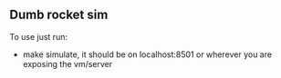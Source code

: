 ## Dumb rocket sim

To use just run:
- make simulate, it should be on localhost:8501 or wherever you are exposing the vm/server